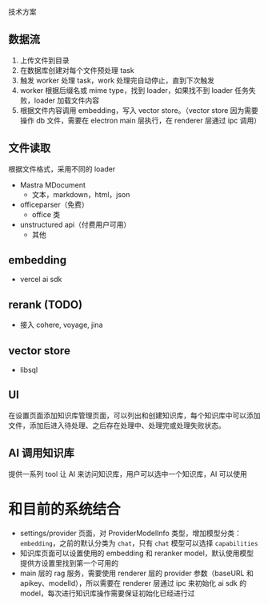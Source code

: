 技术方案

## 数据流

1. 上传文件到目录
2. 在数据库创建对每个文件预处理 task
3. 触发 worker 处理 task，work 处理完自动停止，直到下次触发
4. worker 根据后缀名或 mime type，找到 loader，如果找不到 loader 任务失败，loader 加载文件内容
5. 根据文件内容调用 embedding，写入 vector store。（vector store 因为需要操作 db 文件，需要在 electron main 层执行，在 renderer 层通过 ipc 调用）

## 文件读取

根据文件格式，采用不同的 loader

- Mastra MDocument
  - 文本，markdown，html，json
- officeparser（免费）
  - office 类
- unstructured api（付费用户可用）
  - 其他

## embedding

- vercel ai sdk

## rerank (TODO)

- 接入 cohere, voyage, jina

## vector store

- libsql

## UI

在设置页面添加知识库管理页面，可以列出和创建知识库，每个知识库中可以添加文件，添加后进入待处理、之后存在处理中、处理完或处理失败状态。

## AI 调用知识库

提供一系列 tool 让 AI 来访问知识库，用户可以选中一个知识库，AI 可以使用

# 和目前的系统结合

- settings/provider 页面，对 ProviderModelInfo 类型，增加模型分类：`embedding`，之前的默认分类为 `chat`，只有 `chat` 模型可以选择 `capabilities`
- 知识库页面可以设置使用的 embedding 和 reranker model，默认使用模型提供方设置里找到第一个可用的
- main 层的 rag 服务，需要使用 renderer 层的 provider 参数（baseURL 和 apikey、modelId），所以需要在 renderer 层通过 ipc 来初始化 ai sdk 的 model，每次进行知识库操作需要保证初始化已经进行过
